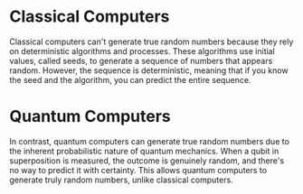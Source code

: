 
# Classical Computers
Classical computers can't generate true random numbers because they rely on deterministic algorithms and processes. These algorithms use initial values, called seeds, to generate a sequence of numbers that appears random. However, the sequence is deterministic, meaning that if you know the seed and the algorithm, you can predict the entire sequence.

# Quantum Computers
In contrast, quantum computers can generate true random numbers due to the inherent probabilistic nature of quantum mechanics. When a qubit in superposition is measured, the outcome is genuinely random, and there's no way to predict it with certainty. This allows quantum computers to generate truly random numbers, unlike classical computers.